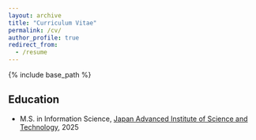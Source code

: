 ```yaml
---
layout: archive
title: "Curriculum Vitae"
permalink: /cv/
author_profile: true
redirect_from:
  - /resume
---
```


{% include base_path %}

## Education
* M.S. in Information Science, [Japan Advanced Institute of Science and Technology](https://www.jaist.ac.jp/english/), 2025


  

